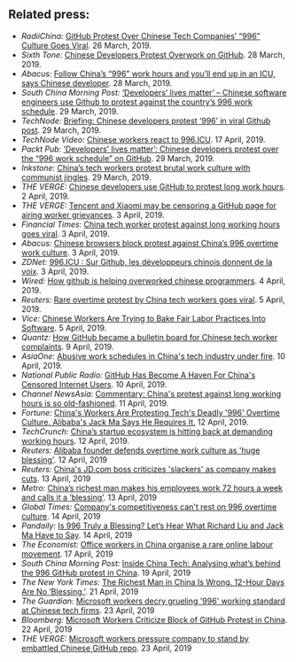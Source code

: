 Related press:
---

* *RadiiChina:* [GitHub Protest Over Chinese Tech Companies’ “996” Culture Goes Viral](https://radiichina.com/github-protest-chinese-tech-996/). 26 March, 2019.
* *Sixth Tone:* [Chinese Developers Protest Overwork on GitHub](https://www.sixthtone.com/news/1003771/chinese-developers-protest-overwork-on-github). 28 March, 2019.
* *Abacus:*  [Follow China’s “996” work hours and you’ll end up in an ICU, says Chinese developer](https://www.abacusnews.com/digital-life/follow-chinas-996-work-hours-and-youll-end-icu-says-chinese-developer/article/3003702). 28 March, 2019.
* *South China Morning Post:* [‘Developers’ lives matter’ – Chinese software engineers use Github to protest against the country’s 996 work schedule](https://www.scmp.com/tech/start-ups/article/3003691/developers-lives-matter-chinese-software-engineers-use-github). 29 March, 2019.
* *TechNode:*  [Briefing: Chinese developers protest ‘996’ in viral Github post](https://technode.com/2019/03/29/briefing-chinese-developers-protest-996-in-viral-github-post/). 29 March, 2019.
* *TechNode Video:*  [Chinese workers react to 996.ICU](https://www.youtube.com/watch?v=kz5PntzynZU). 17 April, 2019.
* *Packt Pub:*  [‘Developers’ lives matter’: Chinese developers protest over the “996 work schedule” on GitHub](https://hub.packtpub.com/developers-lives-matter-chinese-developers-protest-over-the-996-work-schedule-on-github/). 29 March, 2019.
* *Inkstone:*  [China’s tech workers protest brutal work culture with communist jingles](https://www.inkstonenews.com/tech/china-tech-workers-protest-996-working-schedule-github/article/3003800). 29 March, 2019.
* *THE VERGE:* [Chinese developers use GitHub to protest long work hours](https://www.theverge.com/2019/4/2/18291035/chinese-developers-github-protest-long-work-hours). 2 April, 2019.
* *THE VERGE:* [Tencent and Xiaomi may be censoring a GitHub page for airing worker grievances](https://www.theverge.com/2019/4/3/18294030/tencent-xiaomi-china-censorship-browser-block-github-page-worker-grievances). 3 April, 2019.
* *Financial Times:*  [China tech worker protest against long working hours goes viral](https://www.ft.com/content/72754638-55d1-11e9-91f9-b6515a54c5b1). 3 April, 2019.
* *Abacus:*  [Chinese browsers block protest against China’s 996 overtime work culture](https://www.abacusnews.com/digital-life/chinese-browsers-block-protest-against-chinas-996-overtime-work-culture/article/3004543). 3 April, 2019.
* *ZDNet:* [996.ICU : Sur Github, les développeurs chinois donnent de la voix](https://www.zdnet.fr/actualites/996icu-sur-github-les-developpeurs-chinois-donnent-de-la-voix-39882985.htm). 3 April, 2019.
* *Wired:* [How github is helping overworked chinese programmers](https://www.wired.com/story/how-github-helping-overworked-chinese-programmers/). 4 April, 2019.
* *Reuters:* [Rare overtime protest by China tech workers goes viral](https://www.reuters.com/article/us-china-tech-labour/rare-overtime-protest-by-china-tech-workers-goes-viral-idUSKCN1RH12B). 5 April, 2019.
* *Vice:* [Chinese Workers Are Trying to Bake Fair Labor Practices Into Software](https://motherboard.vice.com/en_us/article/mbz84n/chinese-workers-are-trying-to-bake-fair-labor-practices-into-software). 5 April, 2019.
* *Quantz:* [How GitHub became a bulletin board for Chinese tech worker complaints](https://qz.com/1589309/996-icu-github-hosts-chinese-tech-worker-complaints/). 9 April, 2019.
* *AsiaOne:* [Abusive work schedules in China's tech industry under fire](https://www.asiaone.com/world/abusive-work-schedules-chinas-tech-industry-under-fire). 10 April, 2019.
* *National Public Radio:* [GitHub Has Become A Haven For China's Censored Internet Users](https://www.npr.org/2019/04/10/709490855/github-has-become-a-haven-for-chinas-censored-internet-users). 10 April, 2019.
* *Channel NewsAsia:* [Commentary: China's protest against long working hours is so old-fashioned](https://www.channelnewsasia.com/news/commentary/china-996-protest-working-long-hours-old-fashioned-11433878). 11 April, 2019.
* *Fortune:* [China's Workers Are Protesting Tech's Deadly '996' Overtime Culture. Alibaba's Jack Ma Says He Requires It.](http://fortune.com/2019/04/12/china-996-jack-ma/) 12 April, 2019.
* *TechCrunch:* [China’s startup ecosystem is hitting back at demanding working hours](https://techcrunch.com/2019/04/12/china-996/). 12 April, 2019.
* *Reuters:* [Alibaba founder defends overtime work culture as 'huge blessing'](https://www.reuters.com/article/us-china-tech-labour/alibaba-founder-defends-overtime-work-culture-as-huge-blessing-idUSKCN1RO1BC?il=0). 12 April, 2019
* *Reuters:* [China's JD.com boss criticizes 'slackers' as company makes cuts](https://www.reuters.com/article/us-jd-com-labour/chinas-jd-com-boss-criticizes-slackers-as-company-makes-cuts-idUSKCN1RP06D). 13 April, 2019
* *Metro:* [China’s richest man makes his employees work 72 hours a week and calls it a ‘blessing’](https://metro.co.uk/2019/04/13/chinas-richest-man-makes-employees-work-72-hours-week-calls-blessing-9197237/). 13 April, 2019
* *Global Times:* [Company's competitiveness can't rest on 996 overtime culture](http://www.globaltimes.cn/content/1145888.shtml). 14 April, 2019
* *Pandaily:* [Is 996 Truly a Blessing? Let’s Hear What Richard Liu and Jack Ma Have to Say](https://pandaily.com/is-996-truly-a-blessing-lets-hear-what-richard-liu-and-jack-ma-has-to-say/). 14 April, 2019
* *The Economist:* [Office workers in China organise a rare online labour movement](https://www.economist.com/china/2019/04/20/office-workers-in-china-organise-a-rare-online-labour-movement). 17 April, 2019
* *South China Morning Post:* [Inside China Tech: Analysing what’s behind the 996 GitHub protest in China](https://www.scmp.com/podcasts/article/3006888/inside-china-tech-analyzing-whats-behind-996-github-protest-china). 19 April, 2019
* *The New York Times:* [The Richest Man in China Is Wrong. 12-Hour Days Are No ‘Blessing.’](https://www.nytimes.com/2019/04/21/opinion/jack-ma-996.html). 21 April, 2019
* *The Guardian:* [Microsoft workers decry grueling '996' working standard at Chinese tech firms](https://www.theguardian.com/technology/2019/apr/22/microsoft-workers-decry-grueling-996-working-standard-at-chinese-tech-firms). 23 April, 2019
* *Bloomberg:* [Microsoft Workers Criticize Block of GitHub Protest in China](https://www.bloomberg.com/news/articles/2019-04-22/microsoft-workers-criticize-block-of-github-protest-in-china). 22 April, 2019
* *THE VERGE:* [Microsoft workers pressure company to stand by embattled Chinese GitHub repo](https://www.theverge.com/2019/4/22/18511088/microsoft-github-tech-censorship-996-repository-china). 23 April, 2019

